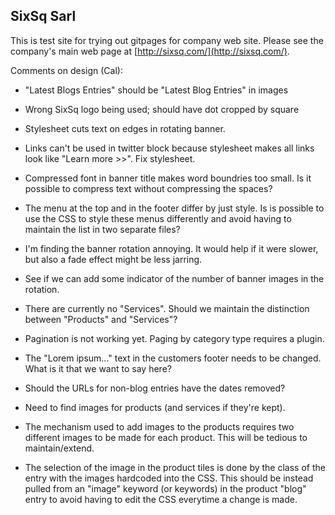 SixSq Sarl
----------

This is test site for trying out gitpages for company web site.
Please see the company's main web page at
[http://sixsq.com/](http://sixsq.com/).

Comments on design (Cal):

  * "Latest Blogs Entries" should be "Latest Blog Entries" in images

  * Wrong SixSq logo being used; should have dot cropped by square

  * Stylesheet cuts text on edges in rotating banner. 

  * Links can't be used in twitter block because stylesheet makes all
    links look like "Learn more >>".  Fix stylesheet.

  * Compressed font in banner title makes word boundries too small.
    Is it possible to compress text without compressing the spaces? 

  * The menu at the top and in the footer differ by just style.  Is is
    possible to use the CSS to style these menus differently and avoid
    having to maintain the list in two separate files? 

  * I'm finding the banner rotation annoying.  It would help if it
    were slower, but also a fade effect might be less jarring. 

  * See if we can add some indicator of the number of banner images in
    the rotation. 

  * There are currently no "Services".  Should we maintain the
    distinction between "Products" and "Services"? 

  * Pagination is not working yet.  Paging by category type requires a
    plugin. 

  * The "Lorem ipsum..." text in the customers footer needs to be
    changed.  What is it that we want to say here? 

  * Should the URLs for non-blog entries have the dates removed? 

  * Need to find images for products (and services if they're kept). 

  * The mechanism used to add images to the products requires two
    different images to be made for each product.  This will be
    tedious to maintain/extend.

  * The selection of the image in the product tiles is done by the
    class of the entry with the images hardcoded into the CSS.  This
    should be instead pulled from an "image" keyword (or keywords) in
    the product "blog" entry to avoid having to edit the CSS everytime
    a change is made. 

